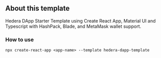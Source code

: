 ## About this template
Hedera DApp Starter Template using Create React App, Material UI and Typescript with HashPack, Blade, and MetaMask wallet support.
### How to use
```npx create-react-app <app-name> --template hedera-dapp-template ```
